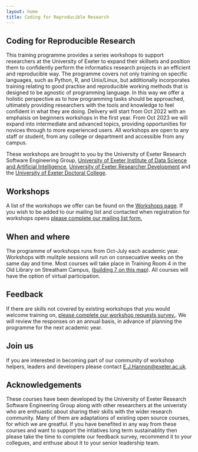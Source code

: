 ```yaml
---
layout: home
title: Coding for Reproducible Research
---
```



## Coding for Reproducible Research

This training programme provides a series workshops to support researchers at the University of Exeter to expand their skillsets and position them to confidently perform the informatics research projects in an efficient and reproducible way. The programme covers not only training on specific languages, such as Python, R, and Unix/Linux,  but additionally incorporates training relating to good practise and reproducible working methods that is designed to be agnostic of programming language. In this way we offer a holistic perspective as to how programming tasks should be approached, ultimately providing researchers with the tools and knowledge to feel confident in what they are doing. Delivery will start from Oct 2022 with an emphaisis on beginners workshops in the first year. From Oct 2023 we will expand into intermediate and advanced topics, providing opportunities for novices through to more experienced users. All workshops are open to any staff or student, from any college or department and accessible from any campus. 

These workshops are brought to you by the University of Exeter Research Software Engineering Group, [University of Exeter Institute of Data Science and Artificial Intelligence](https://www.exeter.ac.uk/research/idsai/), [University of Exeter Researcher Development](https://www.exeter.ac.uk/research/doctoralcollege/early-career-researchers/traininganddevelopment/rdprogramme/) and the [University of Exeter Doctoral College](https://www.exeter.ac.uk/research/doctoralcollege/). 

## Workshops

A list of the workshops we offer can be found on the [Workshops page](https://uniexeterrse.github.io/workshop-homepage/workshops.html). If you wish to be added to our mailing list and contacted when registration for workshops opens [please complete our mailing list form.](https://forms.office.com/Pages/ResponsePage.aspx?id=d10qkZj77k6vMhM02PBKU6c8tNVRoxhAjFFJWmm07JtUMTNMVVU0VEdGTlVNQjRaTTFPWllHR0FOVi4u)

## When and where

The programme of workshops runs from Oct-July each academic year. Workshops with mulitple sessions will run on consecuative weeks on the same day and time. Most courses will take place in Training Room 4 in the Old Library on Streatham Campus, ([building 7 on this map](https://www.exeter.ac.uk/visit/directions/streathammap/)). All courses will have the option of virtual participation.

## Feedback

If there are skills not covered by existing workshops that you would welcome training on, [please complete our workshop requests survey.](https://forms.office.com/Pages/ResponsePage.aspx?id=d10qkZj77k6vMhM02PBKU6c8tNVRoxhAjFFJWmm07JtURVk2M0JPTVIyNDhYTkk0TkZFTDY5NkMySC4u). We will review the responses on an annual basis, in advance of planning the programme for the next academic year. 

## Join us

If you are interested in becoming part of our community of workshop helpers, leaders and developers please contact E.J.Hannon@exeter.ac.uk.

## Acknowledgements

These courses have been developed by the University of Exeter Research Software Engineering Group along with other researchers at the univeristy who are enthuastic about sharing their skills with the wider research community. Many of them are adaptations of existing open source courses, for which we are greatful. If you have benefited in any way from these courses and want to support the intiatives long term sustainablity then please take the time to complete our feedback survey, recommend it to your collegues, and enthuse about it to your senior leadership team. 


